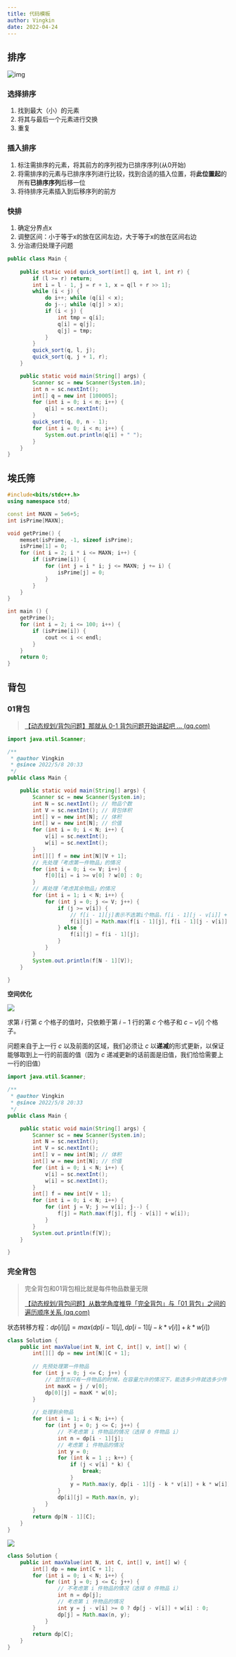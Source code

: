 ```yaml
---
title: 代码模板
author: Vingkin
date: 2022-04-24
---
```


## 排序

![img](https://vingkin-1304361015.cos.ap-shanghai.myqcloud.com/%E6%B7%B1%E5%BA%A6%E5%AD%A6%E4%B9%A0/d643d1cbaefa4244bf733659a6122918.png)

### 选择排序

1. 找到最大（小）的元素
2. 将其与最后一个元素进行交换
3. 重复

### 插入排序

1. 标注需排序的元素，将其前方的序列视为已排序序列(从0开始)
2. 将需排序的元素与已排序序列进行比较，找到合适的插入位置，将**此位置起**的所有**已排序序列**后移一位
3. 将待排序元素插入到后移序列的前方

### 快排

1. 确定分界点x
2. 调整区间：小于等于x的放在区间左边，大于等于x的放在区间右边
3. 分治递归处理子问题

```java
public class Main {
    
    public static void quick_sort(int[] q, int l, int r) {
        if (l >= r) return;
        int i = l - 1, j = r + 1, x = q[l + r >> 1];
        while (i < j) {
            do i++; while (q[i] < x);
            do j--; while (q[j] > x);
            if (i < j) {
                int tmp = q[i];
                q[i] = q[j];
                q[j] = tmp;
            }
        }
        quick_sort(q, l, j);
        quick_sort(q, j + 1, r);
    }

    public static void main(String[] args) {
        Scanner sc = new Scanner(System.in);
        int n = sc.nextInt();
        int[] q = new int [100005];
        for (int i = 0; i < n; i++) {
            q[i] = sc.nextInt();
        }
        quick_sort(q, 0, n - 1);
        for (int i = 0; i < n; i++) {
            System.out.println(q[i] + " ");
        }
    }
}
```

## 埃氏筛

```cpp
#include<bits/stdc++.h>
using namespace std;

const int MAXN = 5e6+5;
int isPrime[MAXN];

void getPrime() {
	memset(isPrime, -1, sizeof isPrime);
	isPrime[1] = 0;
	for (int i = 2; i * i <= MAXN; i++) {
		if (isPrime[i]) {
			for (int j = i * i; j <= MAXN; j += i) {
				isPrime[j] = 0; 
			}
		}
	}
}

int main () {
	getPrime();
	for (int i = 2; i <= 100; i++) {
		if (isPrime[i]) {
			cout << i << endl;
		}
	}
	return 0;
}
```

## 背包

### 01背包

> [【动态规划/背包问题】那就从 0-1 背包问题开始讲起吧 ... (qq.com)](https://mp.weixin.qq.com/s/xmgK7SrTnFIM3Owpk-emmg)

```java
import java.util.Scanner;

/**
 * @author Vingkin
 * @since 2022/5/8 20:33
 */
public class Main {

    public static void main(String[] args) {
        Scanner sc = new Scanner(System.in);
        int N = sc.nextInt(); // 物品个数
        int V = sc.nextInt(); // 背包体积
        int[] v = new int[N]; // 体积
        int[] w = new int[N]; // 价值
        for (int i = 0; i < N; i++) {
            v[i] = sc.nextInt();
            w[i] = sc.nextInt();
        }
        int[][] f = new int[N][V + 1];
        // 先处理「考虑第一件物品」的情况
        for (int i = 0; i <= V; i++) {
            f[0][i] = i >= v[0] ? w[0] : 0;
        }
        // 再处理「考虑其余物品」的情况
        for (int i = 1; i < N; i++) {
            for (int j = 0; j <= V; j++) {
                if (j >= v[i]) {
                    // f[i - 1][j]表示不选第i个物品，f[i - 1][j - v[i]] + w[i]表示选择第i个物品
                    f[i][j] = Math.max(f[i - 1][j], f[i - 1][j - v[i]] + w[i]);
                } else {
                    f[i][j] = f[i - 1][j];
                }
            }
        }
        System.out.println(f[N - 1][V]);
    }

}
```

**空间优化**

![](https://vingkin-1304361015.cos.ap-shanghai.myqcloud.com/interview/640.png)

求第 $i$ 行第 $c$ 个格子的值时，只依赖于第 $i-1$ 行的第 $c$ 个格子和 $c-v[i]$ 个格子。

问题来自于上一行 $c$ 以及前面的区域，我们必须让 $c$ 以**递减**的形式更新，以保证能够取到上一行的前面的值（因为 $c$ 递减更新的话前面是旧值，我们恰恰需要上一行的旧值）

```java
import java.util.Scanner;

/**
 * @author Vingkin
 * @since 2022/5/8 20:33
 */
public class Main {

    public static void main(String[] args) {
        Scanner sc = new Scanner(System.in);
        int N = sc.nextInt();
        int V = sc.nextInt();
        int[] v = new int[N]; // 体积
        int[] w = new int[N]; // 价值
        for (int i = 0; i < N; i++) {
            v[i] = sc.nextInt();
            w[i] = sc.nextInt();
        }
        int[] f = new int[V + 1];
        for (int i = 0; i < N; i++) {
            for (int j = V; j >= v[i]; j--) {
                f[j] = Math.max(f[j], f[j - v[i]] + w[i]);
            }
        }
        System.out.println(f[V]);
    }

}
```

### 完全背包

> 完全背包和01背包相比就是每件物品数量无限
>
> [【动态规划/背包问题】从数学角度推导「完全背包」与「01 背包」之间的遍历顺序关系 (qq.com)](https://mp.weixin.qq.com/s?__biz=MzU4NDE3MTEyMA==&mid=2247486107&idx=1&sn=e5fa523008fc5588737b7ed801caf4c3)

状态转移方程：$dp[i][j] = max(dp[i - 1][j], dp[i - 1][j - k * v[i]] + k * w[i])$

```java
class Solution {
    public int maxValue(int N, int C, int[] v, int[] w) {
        int[][] dp = new int[N][C + 1];
        
        // 先预处理第一件物品
        for (int j = 0; j <= C; j++) {
            // 显然当只有一件物品的时候，在容量允许的情况下，能选多少件就选多少件
            int maxK = j / v[0];
            dp[0][j] = maxK * w[0];
        }
        
        // 处理剩余物品
        for (int i = 1; i < N; i++) {
            for (int j = 0; j <= C; j++) {
                // 不考虑第 i 件物品的情况（选择 0 件物品 i）
                int n = dp[i - 1][j];
                // 考虑第 i 件物品的情况
                int y = 0;
                for (int k = 1 ;; k++) {
                    if (j < v[i] * k) {
                        break;
                    }
                    y = Math.max(y, dp[i - 1][j - k * v[i]] + k * w[i]);
                }
                dp[i][j] = Math.max(n, y);
            }
        }
        return dp[N - 1][C];
    }
}
```

![](https://vingkin-1304361015.cos.ap-shanghai.myqcloud.com/interview/完全背包解释.png)

```java
class Solution {
    public int maxValue(int N, int C, int[] v, int[] w) {
        int[] dp = new int[C + 1];
        for (int i = 0; i < N; i++) {
            for (int j = 0; j <= C; j++) {
                // 不考虑第 i 件物品的情况（选择 0 件物品 i）
                int n = dp[j];
                // 考虑第 i 件物品的情况
                int y = j - v[i] >= 0 ? dp[j - v[i]] + w[i] : 0; 
                dp[j] = Math.max(n, y);
            }
        }
        return dp[C];
    }
}
```

